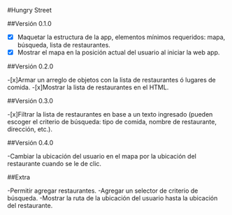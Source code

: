 #Hungry Street

##Versión 0.1.0

-[x] Maquetar la estructura de la app, elementos mínimos requeridos: mapa, búsqueda, lista de restaurantes.
-[x] Mostrar el mapa en la posición actual del usuario al iniciar la web app.

##Versión 0.2.0

-[x]Armar un arreglo de objetos con la lista de restaurantes ó lugares de comida.
-[x]Mostrar la lista de restaurantes en el HTML.

##Versión 0.3.0

-[x]Filtrar la lista de restaurantes en base a un texto ingresado (pueden escoger el criterio de búsqueda: tipo de comida, nombre de restaurante, dirección, etc.).

##Versión 0.4.0

-Cambiar la ubicación del usuario en el mapa por la ubicación del restaurante cuando se le de clic.

##Extra

-Permitir agregar restaurantes.
-Agregar un selector de criterio de búsqueda.
-Mostrar la ruta de la ubicación del usuario hasta la ubicación del restaurante.